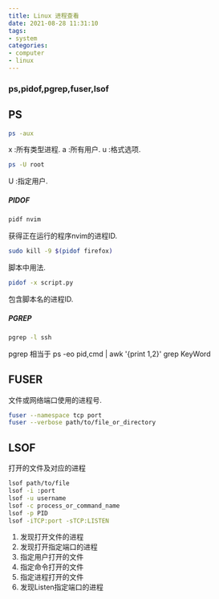 ```yaml
---
title: Linux 进程查看
date: 2021-08-28 11:31:10
tags:
- system
categories: 
- computer
- linux
---
```

### ps,pidof,pgrep,fuser,lsof

## PS

```bash
ps -aux
```

x :所有类型进程.
a :所有用户.
u :格式选项.

```bash
ps -U root
```

U :指定用户.

##### PIDOF

```bash
pidf nvim
```

获得正在运行的程序nvim的进程ID.

```bash
sudo kill -9 $(pidof firefox)
```

脚本中用法.

```bash
pidof -x script.py
```

包含脚本名的进程ID.

##### PGREP

```bash
pgrep -l ssh
```

pgrep 相当于 ps -eo pid,cmd | awk '{print $1,$2}' grep KeyWord

## FUSER
文件或网络端口使用的进程号.

```bash
fuser --namespace tcp port
fuser --verbose path/to/file_or_directory
```

## LSOF
打开的文件及对应的进程

```bash
lsof path/to/file
lsof -i :port
lsof -u username
lsof -c process_or_command_name
lsof -p PID
lsof -iTCP:port -sTCP:LISTEN
```

1. 发现打开文件的进程
1. 发现打开指定端口的进程
1. 指定用户打开的文件
1. 指定命令打开的文件
1. 指定进程打开的文件
1. 发现Listen指定端口的进程
